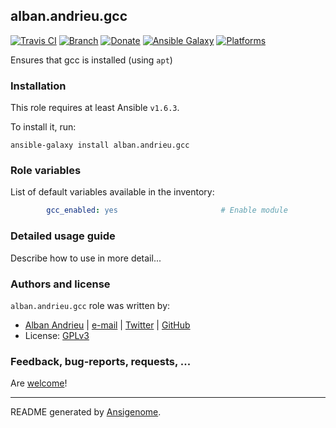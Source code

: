 ## alban.andrieu.gcc

[![Travis CI](http://img.shields.io/travis/AlbanAndrieu/ansible-gcc.svg?style=flat)](http://travis-ci.org/AlbanAndrieu/ansible-gcc) [![Branch](http://img.shields.io/github/tag/AlbanAndrieu/ansible-gcc.svg?style=flat-square)](https://github.com/AlbanAndrieu/ansible-gcc/tree/master) [![Donate](https://img.shields.io/gratipay/AlbanAndrieu.svg?style=flat)](https://www.gratipay.com/AlbanAndrieu)  [![Ansible Galaxy](http://img.shields.io/badge/galaxy-alban.andrieu.gcc-blue.svg?style=flat)](https://galaxy.ansible.com/list#/roles/28260) [![Platforms](http://img.shields.io/badge/platforms-ubuntu-lightgrey.svg?style=flat)](#)

Ensures that gcc is installed (using `apt`)

### Installation

This role requires at least Ansible `v1.6.3`.

To install it, run:

    ansible-galaxy install alban.andrieu.gcc



### Role variables

List of default variables available in the inventory:

```yaml
        gcc_enabled: yes                       # Enable module
```


### Detailed usage guide

Describe how to use in more detail...


### Authors and license

`alban.andrieu.gcc` role was written by:
- [Alban Andrieu](fr.linkedin.com/in/nabla/) | [e-mail](mailto:alban.andrieu@free.fr) | [Twitter](https://twitter.com/AlbanAndrieu) | [GitHub](https://github.com/AlbanAndrieu)
- License: [GPLv3](https://tldrlegal.com/license/gnu-general-public-license-v3-%28gpl-3%29)

### Feedback, bug-reports, requests, ...

Are [welcome](https://github.com/AlbanAndrieu/ansible-gcc/issues)!

***

README generated by [Ansigenome](https://github.com/nickjj/ansigenome/).

